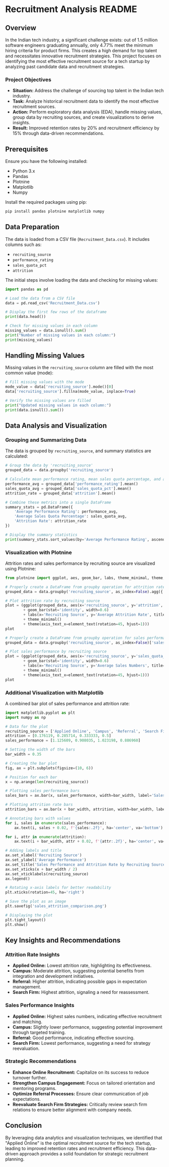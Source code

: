 # Recruitment Analysis README

## Overview
In the Indian tech industry, a significant challenge exists: out of 1.5 million software engineers graduating annually, only 4.77% meet the minimum hiring criteria for product firms. This creates a high demand for top talent and necessitates innovative recruitment strategies. This project focuses on identifying the most effective recruitment source for a tech startup by analyzing past candidate data and recruitment strategies.

### Project Objectives
- **Situation:** Address the challenge of sourcing top talent in the Indian tech industry.
- **Task:** Analyze historical recruitment data to identify the most effective recruitment sources.
- **Action:** Perform exploratory data analysis (EDA), handle missing values, group data by recruiting sources, and create visualizations to derive insights.
- **Result:** Improved retention rates by 20% and recruitment efficiency by 15% through data-driven recommendations.

## Prerequisites
Ensure you have the following installed:
- Python 3.x
- Pandas
- Plotnine
- Matplotlib
- Numpy

Install the required packages using pip:
```bash
pip install pandas plotnine matplotlib numpy
```

## Data Preparation
The data is loaded from a CSV file (`Recruitment_Data.csv`). It includes columns such as:
- `recruiting_source`
- `performance_rating`
- `sales_quota_pct`
- `attrition`

The initial steps involve loading the data and checking for missing values:
```python
import pandas as pd

# Load the data from a CSV file
data = pd.read_csv('Recruitment_Data.csv')

# Display the first few rows of the dataframe
print(data.head())

# Check for missing values in each column
missing_values = data.isnull().sum()
print("Number of missing values in each column:")
print(missing_values)
```

## Handling Missing Values
Missing values in the `recruiting_source` column are filled with the most common value (mode):
```python
# Fill missing values with the mode
mode_value = data['recruiting_source'].mode()[0]
data['recruiting_source'].fillna(mode_value, inplace=True)

# Verify the missing values are filled
print("Updated missing values in each column:")
print(data.isnull().sum())
```

## Data Analysis and Visualization
### Grouping and Summarizing Data
The data is grouped by `recruiting_source`, and summary statistics are calculated:
```python
# Group the data by 'recruiting_source'
grouped_data = data.groupby('recruiting_source')

# Calculate mean performance rating, mean sales quota percentage, and attrition rate for each group
performance_avg = grouped_data['performance_rating'].mean()
sales_quota_avg = grouped_data['sales_quota_pct'].mean()
attrition_rate = grouped_data['attrition'].mean()

# Combine these metrics into a single DataFrame
summary_stats = pd.DataFrame({
    'Average Performance Rating': performance_avg,
    'Average Sales Quota Percentage': sales_quota_avg,
    'Attrition Rate': attrition_rate
})

# Display the summary statistics
print(summary_stats.sort_values(by='Average Performance Rating', ascending=False))
```

### Visualization with Plotnine
Attrition rates and sales performance by recruiting source are visualized using Plotnine:
```python
from plotnine import ggplot, aes, geom_bar, labs, theme_minimal, theme, element_text

# Properly create a DataFrame from groupby operation for attrition rate
grouped_data = data.groupby('recruiting_source', as_index=False).agg({'attrition': 'mean'})

# Plot attrition rate by recruiting source
plot = (ggplot(grouped_data, aes(x='recruiting_source', y='attrition', fill='recruiting_source'))
        + geom_bar(stat='identity', width=0.6)
        + labs(x='Recruiting Source', y='Average Attrition Rate', title='Attrition Rate by Recruiting Source')
        + theme_minimal()
        + theme(axis_text_x=element_text(rotation=45, hjust=1)))
plot

# Properly create a DataFrame from groupby operation for sales performance
grouped_data = data.groupby('recruiting_source', as_index=False)['sales_quota_pct'].mean()

# Plot sales performance by recruiting source
plot = (ggplot(grouped_data, aes(x='recruiting_source', y='sales_quota_pct', fill='recruiting_source'))
        + geom_bar(stat='identity', width=0.6)
        + labs(x='Recruiting Source', y='Average Sales Numbers', title='Average Sales Numbers by Recruiting Source')
        + theme_minimal()
        + theme(axis_text_x=element_text(rotation=45, hjust=1)))
plot
```

### Additional Visualization with Matplotlib
A combined bar plot of sales performance and attrition rate:
```python
import matplotlib.pyplot as plt
import numpy as np

# Data for the plot
recruiting_source = ['Applied Online', 'Campus', 'Referral', 'Search Firm']
attrition = [0.176119, 0.285714, 0.333333, 0.5]
sales_performance = [1.125609, 0.908035, 1.023198, 0.886960]

# Setting the width of the bars
bar_width = 0.35

# Creating the bar plot
fig, ax = plt.subplots(figsize=(10, 6))

# Position for each bar
x = np.arange(len(recruiting_source))

# Plotting sales performance bars
sales_bars = ax.bar(x, sales_performance, width=bar_width, label='Sales Performance', color='lightgreen')

# Plotting attrition rate bars
attrition_bars = ax.bar(x + bar_width, attrition, width=bar_width, label='Attrition Rate', color='lightblue')

# Annotating bars with values
for i, sales in enumerate(sales_performance):
    ax.text(i, sales + 0.02, f'{sales:.2f}', ha='center', va='bottom')

for i, attr in enumerate(attrition):
    ax.text(i + bar_width, attr + 0.02, f'{attr:.2f}', ha='center', va='bottom')

# Adding labels and title
ax.set_xlabel('Recruiting Source')
ax.set_ylabel('Average Performance')
ax.set_title('Sales Performance and Attrition Rate by Recruiting Source')
ax.set_xticks(x + bar_width / 2)
ax.set_xticklabels(recruiting_source)
ax.legend()

# Rotating x-axis labels for better readability
plt.xticks(rotation=45, ha='right')

# Save the plot as an image
plt.savefig('sales_attrition_comparison.png')

# Displaying the plot
plt.tight_layout()
plt.show()
```

## Key Insights and Recommendations
### Attrition Rate Insights
- **Applied Online:** Lowest attrition rate, highlighting its effectiveness.
- **Campus:** Moderate attrition, suggesting potential benefits from integration and development initiatives.
- **Referral:** Higher attrition, indicating possible gaps in expectation management.
- **Search Firm:** Highest attrition, signaling a need for reassessment.

### Sales Performance Insights
- **Applied Online:** Highest sales numbers, indicating effective recruitment and matching.
- **Campus:** Slightly lower performance, suggesting potential improvement through targeted training.
- **Referral:** Good performance, indicating effective sourcing.
- **Search Firm:** Lowest performance, suggesting a need for strategy reevaluation.

### Strategic Recommendations
- **Enhance Online Recruitment:** Capitalize on its success to reduce turnover further.
- **Strengthen Campus Engagement:** Focus on tailored orientation and mentoring programs.
- **Optimize Referral Processes:** Ensure clear communication of job expectations.
- **Reevaluate Search Firm Strategies:** Critically review search firm relations to ensure better alignment with company needs.

## Conclusion
By leveraging data analytics and visualization techniques, we identified that "Applied Online" is the optimal recruitment source for the tech startup, leading to improved retention rates and recruitment efficiency. This data-driven approach provides a solid foundation for strategic recruitment planning.
